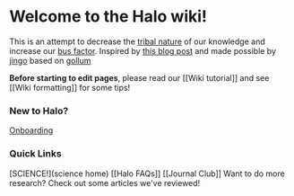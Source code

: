 # Welcome to the Halo wiki!

This is an attempt to decrease the [tribal nature](https://en.wikipedia.org/wiki/Tribal_knowledge) of our knowledge and increase our [bus factor](https://en.wikipedia.org/wiki/Bus_factor).  Inspired by [this blog post](https://blog.pusher.com/learnt-making-company-wiki/) and made possible by [jingo](https://github.com/claudioc/jingo) based on [gollum](https://github.com/gollum/gollum)

**Before starting to edit pages**, please read our [[Wiki tutorial]] and see [[Wiki formatting]] for some tips!

### New to Halo?
[Onboarding](onboarding)

### Quick Links
[SCIENCE!](science home)
[[Halo FAQs]]
[[Journal Club]] Want to do more research? Check out some articles we've reviewed!